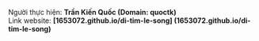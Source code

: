 Người thực hiện: **Trần Kiến Quốc (Domain: quoctk)**<br/>
Link website: **[1653072.github.io/di-tim-le-song] (1653072.github.io/di-tim-le-song)**
